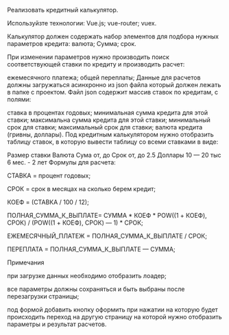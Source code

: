 Реализовать кредитный калькулятор.

Используйзте технологии:
Vue.js;
vue-router;
vuex.

Калькулятор должен содержать набор элементов для подбора нужных параметров кредита:
валюта;
Cумма;
срок.

При изменении параметров нужно производить поиск соответствующей ставки по кредиту и производить расчет:

ежемесячного платежа;
общей переплаты;
Данные для расчетов должны загружаться асинхронно из json файла который должен лежать в папке с проектом.
Файл json содержит массив ставок по кредитам, с полями:

ставка в процентах годовых;
минимальная сумма кредита для этой ставки;
максимальна сумма кредита для этой ставки;
минимальный срок для ставки;
максимальный срок для ставки;
валюта кредита (гривны, доллары).
Под кредитным калькулятором нужно отобразить таблицу ставок, в которую вывести таблицу со всеми ставками в виде:

Размер ставки	Валюта	Сума от, до	Срок от, до
2.5	Доллары	10 — 20 тыс	6 мес. - 2 лет
Формулы для расчета:

СТАВКА = процент годовых;

СРОК = срок в месяцах на сколько берем кредит;

КОЕФ = (СТАВКА / 100 / 12);

ПОЛНАЯ_СУММА_К_ВЫПЛАТЕ= СУММА * КОЕФ * POW((1 + КОЕФ), СРОК) / (POW((1 + КОЕФ), СРОК) — 1) * СРОК;

ЕЖЕМЕСЯЧНЫЙ_ПЛАТЕЖ = ПОЛНАЯ_СУММА_К_ВЫПЛАТЕ / СРОК;

ПЕРЕПЛАТА = ПОЛНАЯ_СУММА_К_ВЫПЛАТЕ — СУММА;

Примечания

при загрузке данных необходимо отобразить лоадер;

все параметры должны сохраняться и быть выбраны после перезагрузки страницы;

под формой добавить кнопку оформить при нажатии на которую будет происходить переход на другую страницу на которой нужно отобразить параметры и результат расчетов.